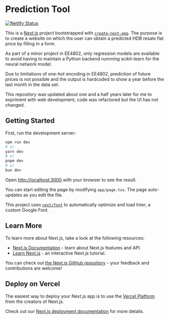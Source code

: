 # Prediction Tool

[![Netlify Status](https://api.netlify.com/api/v1/badges/f95e6bac-be11-4252-94ac-22c6b3714dc8/deploy-status)](https://app.netlify.com/sites/ee4802-g20-tool/deploys)

This is a [Next.js](https://nextjs.org/) project bootstrapped with [`create-next-app`](https://github.com/vercel/next.js/tree/canary/packages/create-next-app). The purpose is to create a website on which the user can obtain a predicted HDB resale flat price by filling in a form.

As part of a minor project in EE4802, only regression models are available to avoid having to maintain a Python backend runnning scikit-learn for the neural network model.

Due to limitations of one-hot encoding in EE4802, prediction of future prices is not possible and the output is hardcoded to show a year before the last month in the data set.

This repository was updated about one and a half years later for me to expriment with web development, code was refactored but the UI has not changed.

## Getting Started

First, run the development server:

```bash
npm run dev
# or
yarn dev
# or
pnpm dev
# or
bun dev
```

Open [http://localhost:3000](http://localhost:3000) with your browser to see the result.

You can start editing the page by modifying `app/page.tsx`. The page auto-updates as you edit the file.

This project uses [`next/font`](https://nextjs.org/docs/basic-features/font-optimization) to automatically optimize and load Inter, a custom Google Font.

## Learn More

To learn more about Next.js, take a look at the following resources:

- [Next.js Documentation](https://nextjs.org/docs) - learn about Next.js features and API.
- [Learn Next.js](https://nextjs.org/learn) - an interactive Next.js tutorial.

You can check out [the Next.js GitHub repository](https://github.com/vercel/next.js/) - your feedback and contributions are welcome!

## Deploy on Vercel

The easiest way to deploy your Next.js app is to use the [Vercel Platform](https://vercel.com/new?utm_medium=default-template&filter=next.js&utm_source=create-next-app&utm_campaign=create-next-app-readme) from the creators of Next.js.

Check out our [Next.js deployment documentation](https://nextjs.org/docs/deployment) for more details.

